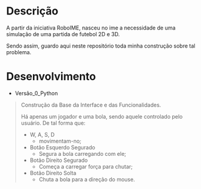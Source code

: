# Descrição

A partir da iniciativa RoboIME, nasceu no ime a necessidade
de uma simulação de uma partida de futebol 2D e 3D.

Sendo assim, guardo aqui neste repositório toda minha construção sobre tal problema.

# Desenvolvimento

* Versão_0_Python
> Construção da Base da Interface e das Funcionalidades.
>
> Há apenas um jogador e uma bola, sendo aquele controlado pelo usuário.
> De tal forma que:
>
>* W, A, S, D
>   * movimentam-no;
>* Botão Esquerdo Segurado
>   * Segura a bola carregando com ele;
>* Botão Direito Segurado
>   * Começa a carregar força para chutar;
>* Botão Direito Solta 
>   * Chuta a bola para a direção do mouse.

